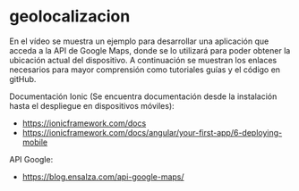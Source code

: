 # geolocalizacion

En el vídeo se muestra un ejemplo para desarrollar una aplicación que 
acceda a la API de Google Maps, donde se lo utilizará para poder obtener
la ubicación actual del dispositivo. A continuación se muestran los enlaces 
necesarios para mayor comprensión como tutoriales guías y el código en gitHub.

Documentación Ionic (Se encuentra documentación desde la instalación
hasta el despliegue en dispositivos móviles):
  - https://ionicframework.com/docs
  - https://ionicframework.com/docs/angular/your-first-app/6-deploying-mobile

API Google:
  - https://blog.ensalza.com/api-google-maps/


